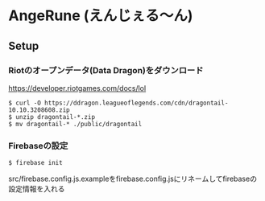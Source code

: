 # AngeRune (えんじぇる〜ん)
## Setup
### Riotのオープンデータ(Data Dragon)をダウンロード
https://developer.riotgames.com/docs/lol

```shell script
$ curl -O https://ddragon.leagueoflegends.com/cdn/dragontail-10.10.3208608.zip
$ unzip dragontail-*.zip
$ mv dragontail-* ./public/dragontail
```

### Firebaseの設定
```shell script
$ firebase init
```

src/firebase.config.js.exampleをfirebase.config.jsにリネームしてfirebaseの設定情報を入れる
